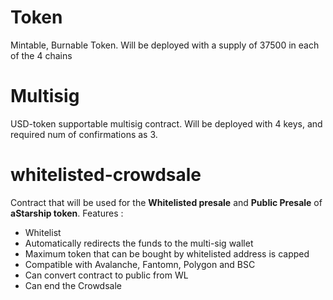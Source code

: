 # Token
Mintable, Burnable Token. Will be deployed with a supply of 37500 in each of the 4 chains

# Multisig
USD-token supportable multisig contract. Will be deployed with 4 keys, and required num of confirmations as 3.

# whitelisted-crowdsale
Contract that will be used for the **Whitelisted presale** and **Public Presale** of **aStarship token**.
Features :
  - Whitelist
  - Automatically redirects the funds to the multi-sig wallet
  - Maximum token that can be bought by whitelisted address is capped
  - Compatible with Avalanche, Fantomn, Polygon and BSC
  - Can convert contract to public from WL
  - Can end the Crowdsale
